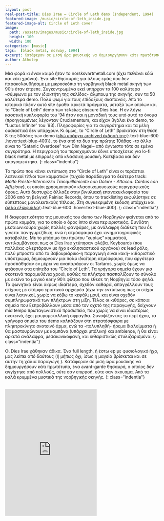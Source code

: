 ```yaml
---
layout: post
real-post-title: Dies Irae – Circle of Leth demo (Independent, 1994)
featured-image: /music/circle-of-leth_inside.jpg
featured-image-alt: Circle of Leth cover
image:
  path: /assets/images/music/circle-of-leth_inside.jpg
  height: 100
  width: 100
categories: [music]
tags:  [black metal, norway, 1994]
excerpt: Κατάφεραν σε μισή ώρα μουσικής να δημιουργήσουν κάτι πρωτότυπο, ένα avant-garde θησαυρό, ο οποίος δεν αγγίχτηκε από πολλούς, ούτε σαν επιρροή, ούτε σαν άκουσμα.
author: Athotep
---
```


Μια φορά κι έναν καιρό ήταν το norsksvartmetall.com (έχει πεθάνει εδώ και κάτι χρόνια). Ένα site θησαυρός για όλους εμάς που δεν παρακολουθήσαμε με μικροσκόπιο τη νορβηγική black metal σκηνή των 90‘s όταν έπρεπε. Συγκεντρωμένα εκεί υπήρχαν τα 100 καλύτερα -σύμφωνα με τον ιδιοκτήτη της σελίδας- άλμπουμ της σκηνής, συν τα 50 καλύτερα demo. Πολύ ψωμί για τους επίδοξους σκαπανείς. Από το ιστορικό πλέον αυτό site έμαθα αρκετά πράγματα, μεταξύ των οποίων και το “Circle of Leth” demo των τελείως obscure Dies Irae. Η εν λόγω κασετική κυκλοφορία του ’94 ήταν και η μοναδική τους υπό αυτό το όνομα (προηγουμένως λέγονταν Cruciamentum, και είχαν βγάλει ένα demo, το “Luctus Infinite” του ’93). Πληροφορίες για το συγκρότημα και τα μέλη ουσιαστικά δεν υπάρχουν. Κι όμως, το “Circle of Leth” βρισκόταν στη θέση 8 της 50άδας των demo ([εδώ υπάρχει archived έκδοσή της](http://goo.gl/cG2DZI){:.text-blue-600 .hover:text-blue-400}), το ένα από τα δυο της πρώτης 10άδας -το άλλο είναι το “Satanic Overdose” των Dim Nagel– από άγνωστο τότε σε εμένα συγκρότημα. Η περιγραφή του περιεχομένου έδινε υποσχέσεις για lo-fi black metal με επιρροές από κλασσική μουσική. Κατέβασα και δεν απογοητεύτηκα.
{: class="indentia"}

Το πρώτο που κάνει εντύπωση στο “Circle of Leth” είναι οι τεράστιοι λατινικοί τίτλοι των κομματιών (τυχαίο παράδειγμα το δεύτερο track: *Molto Presto-Intermezzo Tranquillamente con Dolore - Attacca: Cantus con Affizione*), οι οποίοι χρησιμοποιούν κλασσικομουσικούς περιγραφικούς όρους. Αυτό δυστυχώς άλλαξε στην βινυλιακή επανακυκλοφορία του 2006 από τη βελγική Painiac Records, όπου το tracklisting εκφυλίστηκε σε εύπεπτους μονολεκτικούς τίτλους. Στη συγκεκριμένη έκδοση υπάρχει και [άλλο εξώφυλλο](http://goo.gl/j3cA20){:.text-blue-600 .hover:text-blue-400}.
{: class="indentia"}

Η διαφορετικότητα της μουσικής του demo των Νορβηγών φαίνεται από το πρώτο κομμάτι, για το οποίο ο όρος intro είναι περιοριστικός. Συνθάτη μεσαιωνικούρα χωρίς πολλές φανφάρες, με ανάλαφρη διάθεση που δε γίνεται πανηγυρτζίδικη, ενώ η ατμόσφαιρα έχει κινηματογραφικές καταβολές. Με το μπάσιμο του πρώτου “κυρίως” κομματιού, αντιλαμβάνεσαι πως οι Dies Irae χτύπησαν φλέβα. Keyboards (που πολλάκις φλερτάρουν με ήχο εκκλησιαστικού οργάνου) σε lead ρόλο, πολύ μπροστά από το βαβουριάρικο-η παραγωγή είναι κακή- κιθαριστικό υπόστρωμα, δημιουργούν μια πολύ ιδιαίτερη ατμόσφαιρα, που αργότερα προσπάθησαν εν μέρει να αναπαράγουν οι Tartaros, χωρίς όμως να φτάσουν στα επίπεδα του “Circle of Leth”. Τα γρήγορα σημεία έχουν μια σκοτεινά παραμυθένια χροιά, καθώς τα πλήκτρα πασπαλίζουν το σύνολο με εκείνο το μαγικό early 90’s φίλτρο που έθεσε τη Νορβηγία τόσο ψηλά. Τα φωνητικά είναι άκρως ιδιαίτερα, σχεδόν καθαρά, απαγγέλλουν τους στίχους με στόμφο εριστικού αρχιερέα (έχω την εντύπωση πως οι στίχοι είναι λατινικοί, χωρίς να κόβω το κεφάλι μου), και είναι σχεδόν συμπληρωματικά των πλήκτρων στη μίξη. Τέλος οι κιθάρες, σε κάποια σημεία που ξεπροβάλλουν μέσα από τον οχετό της παραγωγής, δείχνουν mid tempo πρωταγωνιστικό προσωπείο, που χωρίς να είναι ιδιαιτέρως σκοτεινό, έχει μαυρομεταλλική σφραγίδα. Συνοψίζοντας τα περί ήχου, τα γρήγορα σημεία του demo καλπάζουν στη στρατόσφαιρα με πληκτροκίνητο σκοτεινό άρμα, ενώ τα -πολυπληθή- ήρεμα διαλείμματα ή θα μαστουρώνουν με καμπάνα (υπάρχει μπόλικη) και ambience, ή θα είναι αρκετά ανάλαφρα, μεσαιωνικοφανή, και κιθαριστικώς στυλιζαρισμένα.
{: class="indentia"}

Οι Dies Irae χάθηκαν άδικα. Ένα full length, ή έστω ep με φυσιολογικό ήχο, μας λείπει από δαύτους (ή μήπως όχι; ίσως η μαγεία βρίσκεται και σε αυτήν τη χάλια παραγωγή ). Κατάφεραν σε μισή ώρα μουσικής να δημιουργήσουν κάτι πρωτότυπο, ένα avant-garde θησαυρό, ο οποίος δεν αγγίχτηκε από πολλούς, ούτε σαν επιρροή, ούτε σαν άκουσμα. Από τα καλά κρυμμένα μυστικά της νορβηγικής σκηνής.
{: class="indentia"}  
<br>
<iframe class="w-full" height="415" src="https://www.youtube.com/embed/H8st3breTC4" frameborder="0" allow="accelerometer; autoplay; encrypted-media; gyroscope; picture-in-picture" allowfullscreen></iframe>